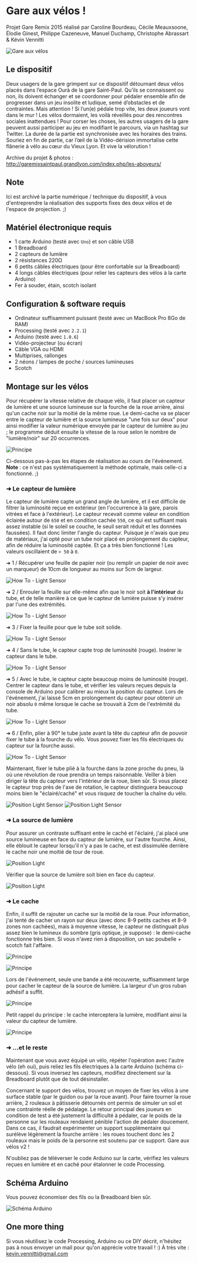 # Gare aux vélos !
Projet Gare Remix 2015 réalisé par Caroline Bourdeau, Cécile Meauxsoone, Élodie Ginest, Philippe Cazeneuve, Manuel Duchamp, Christophe Abrassart & Kévin Vennitti

![Gare aux vélos](http://garemixsaintpaul.grandlyon.com/wp-content/uploads/2015/04/GR_velorution.jpg)

## Le dispositif

Deux usagers de la gare grimpent sur ce dispositif détournant deux vélos placés dans l’espace Ourà de la gare Saint-Paul. Qu’ils se connaissent ou non, ils doivent échanger et se coordonner pour pédaler ensemble afin de progresser dans un jeu insolite et ludique, semé d’obstacles et de contraintes. Mais attention ! Si l’un(e) pédale trop vite, les deux joueurs vont dans le mur ! Les vélos dormaient, les voilà réveillés pour des rencontres sociales inattendues ! Pour corser les choses, les autres usagers de la gare peuvent aussi participer au jeu en modifiant le parcours, via un hashtag sur Twitter. La durée de la partie est synchronisée avec les horaires des trains. Souriez en fin de partie, car l’œil de la Vidéo-dérision immortalise cette flânerie à vélo au cœur du Vieux Lyon. Et vive la vélorution !

Archive du projet & photos :
http://garemixsaintpaul.grandlyon.com/index.php/les-aboyeurs/

## Note

Ici est archivé la partie numérique / technique du dispositif, à vous d'entreprendre la réalisation des supports fixes des deux vélos et de l'espace de projection. ;)


## Matériel électronique requis

  * 1 carte Arduino (testé avec `Uno`) et son câble USB
  * 1 Breadboard
  * 2 capteurs de lumière
  * 2 résistances 220Ω
  * 6 petits câbles électriques (pour être confortable sur la Breadboard)
  * 4 longs câbles électriques (pour relier les capteurs des vélos à la carte Arduino)
  * Fer à souder, étain, scotch isolant


## Configuration & software requis

  * Ordinateur suffisamment puissant (testé avec un MacBook Pro 8Go de RAM)
  * Processing (testé avec `2.2.1`)
  * Arduino (testé avec `1.0.6`)
  * Vidéo-projecteur (ou écran)
  * Câble VGA ou HDMI
  * Multiprises, rallonges
  * 2 néons / lampes de poche / sources lumineuses
  * Scotch

## Montage sur les vélos

Pour récupérer la vitesse relative de chaque vélo, il faut placer un capteur de lumière et une source lumineuse sur la fourche de la roue arrière, ainsi qu'un cache noir sur la moitié de la même roue. Le demi-cache va se placer entre le capteur de lumière et la source lumineuse "une fois sur deux" pour ainsi modifier la valeur numérique envoyée par le capteur de lumière au jeu ; le programme déduit ensuite la vitesse de la roue selon le nombre de "lumière/noir" sur 20 occurrences. 

![Principe](Ressources/Principe.gif)

Ci-dessous pas-à-pas les étapes de réalisation au cours de l'événement.
**Note** : ce n'est pas systématiquement la méthode optimale, mais celle-ci a fonctionné. ;) 

### ➜ Le capteur de lumière

Le capteur de lumière capte un grand angle de lumière, et il est difficile de filtrer la luminosité reçue en extérieur (en l'occurrence à la gare, parois vitrées et face à l'extérieur). Le capteur recevait comme valeur en condition éclairée autour de `650` et en condition cachée `550`, ce qui est suffisant mais assez instable (si le soleil se couche, le seuil serait réduit et les données faussées). Il faut donc limiter l'angle du capteur. Puisque je n'avais que peu de matériaux, j'ai opté pour un tube noir placé en prolongement du capteur, afin de réduire la luminosité captée. Et ça a très bien fonctionné ! Les valeurs oscillaient de `> 50` à `0`.

➜ 1 / Récupérer une feuille de papier noir (ou remplir un papier de noir avec un marqueur) de 10cm de longueur au moins sur 5cm de largeur.

![How To - Light Sensor](Ressources/HowTo_LightSensor1.png)

➜ 2 / Enrouler la feuille sur elle-même afin que le noir soit **à l'intérieur** du tube, et de telle manière à ce que le capteur de lumière puisse s'y insérer par l'une des extrémités.

![How To - Light Sensor](Ressources/HowTo_LightSensor2.png)

➜ 3 / Fixer la feuille pour que le tube soit solide.

![How To - Light Sensor](Ressources/HowTo_LightSensor3.png)

➜ 4 / Sans le tube, le capteur capte trop de luminosité (rouge). Insérer le capteur dans le tube.

![How To - Light Sensor](Ressources/HowTo_LightSensor4.png)

➜ 5 / Avec le tube, le capteur capte beaucoup moins de luminosité (rouge). Centrer le capteur dans le tube, et vérifier les valeurs reçues depuis la console de Arduino pour calibrer au mieux la position du capteur. Lors de l'événement, j'ai laissé 5cm en prolongement du capteur pour obtenir un noir absolu `0` même lorsque le cache se trouvait à 2cm de l'extrémité du tube.

![How To - Light Sensor](Ressources/HowTo_LightSensor5.png)

➜ 6 / Enfin, plier à 90° le tube juste avant la tête du capteur afin de pouvoir fixer le tube à la fourche du vélo. Vous pouvez fixer les fils électriques du capteur sur la fourche aussi.

![How To - Light Sensor](Ressources/HowTo_LightSensor6.png)

Maintenant, fixer le tube plié à la fourche dans la zone proche du pneu, là où une révolution de roue prendra un temps raisonnable. Veiller à bien diriger la tête du capteur vers l'intérieur de la roue, bien sûr. Si vous placez le capteur trop près de l'axe de rotation, le capteur distinguera beaucoup moins bien le "éclairé/caché" et vous risquez de toucher la chaîne du vélo.

![Position Light Sensor](Ressources/PositionLightSensor_Profil.png)
![Position Light Sensor](Ressources/PositionLightSensor.png)


### ➜ La source de lumière

Pour assurer un contraste suffisant entre le caché et l'éclairé, j'ai placé une source lumineuse en face du capteur de lumière, sur l'autre fourche. Ainsi, elle éblouit le capteur lorsqu'il n'y a pas le cache, et est dissimulée derrière le cache noir une moitié de tour de roue.

![Position Light](Ressources/PositionLight.png)

Vérifier que la source de lumière soit bien en face du capteur.

![Position Light](Ressources/PositionLight2.png)


### ➜ Le cache

Enfin, il suffit de rajouter un cache sur la moitié de la roue. Pour information, j'ai tenté de cacher un rayon sur deux (avec donc 8-9 petits caches et 8-9 zones non cachées), mais à moyenne vitesse, le capteur ne distinguait plus assez bien le lumineux du sombre (gris optique, je suppose) : le demi-cache fonctionne très bien. Si vous n'avez rien à disposition, un sac poubelle + scotch fait l'affaire.

![Principe](Ressources/Cache.png)

![Principe](Ressources/Cache_Profil.png)

Lors de l'événement, seule une bande a été recouverte, suffisamment large pour cacher le capteur de la source de lumière. La largeur d'un gros ruban adhésif a suffit.

![Principe](Ressources/Cache_Profil2.png)

Petit rappel du principe : le cache interceptera la lumière, modifiant ainsi la valeur du capteur de lumière.

![Principe](Ressources/Principe.gif)


### ➜ …et le reste

Maintenant que vous avez équipé un vélo, répéter l'opération avec l'autre vélo (eh oui), puis reliez les fils électriques à la carte Arduino (schéma ci-dessous). Si vous inversez les capteurs, modifiez directement sur la Breadboard plutôt que de tout désinstaller.

Concernant le support des vélos, trouvez un moyen de fixer les vélos à une surface stable (par le guidon ou par la roue avant). Pour faire tourner la roue arrière, 2 rouleaux à pâtisserie détournés ont permis de simuler un sol et une contrainte réelle de pédalage. Le retour principal des joueurs en condition de test a été justement la difficulté à pédaler, car le poids de la personne sur les rouleaux rendaient pénible l'action de pédaler doucement. Dans ce cas, il faudrait expérimenter un support supplémentaire qui surélève légèrement la fourche arrière : les roues touchent donc les 2 rouleaux mais le poids de la personne est soutenu par ce support. Gare aux vélos v2 !

N'oubliez pas de téléverser le code Arduino sur la carte, vérifiez les valeurs reçues en lumière et en caché pour étalonner le code Processing. 



## Schéma Arduino

Vous pouvez économiser des fils ou la Breadboard bien sûr.

![Schéma Arduino](Arduino/Schema.png)


## One more thing

Si vous réutilisez le code Processing, Arduino ou ce DIY décrit, n'hésitez pas à nous envoyer un mail pour qu'on apprécie votre travail ! :)
À très vite : kevin.vennitti@gmail.com
